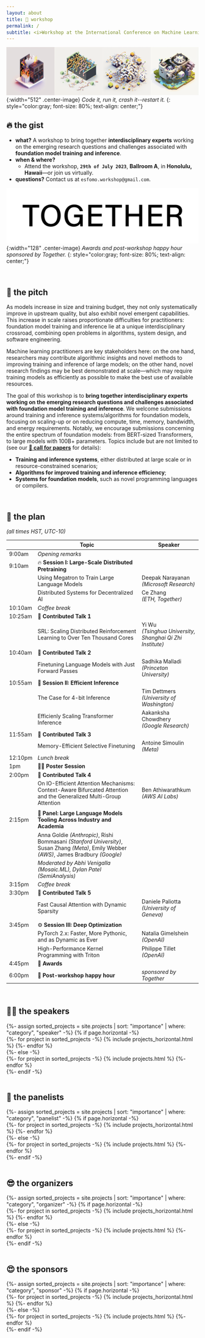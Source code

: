 ```yaml
---
layout: about
title: 🏡 workshop
permalink: /
subtitle: <i>Workshop at the International Conference on Machine Learning (ICML) 2023.</i>
---
```


![Banner](assets/img/banner.png){:width="512" .center-image}
*Code it, run it, crash it--restart it.*
{: style="color:gray; font-size: 80%; text-align: center;"}

## 🔥 the gist
* **what?** A workshop to bring together **interdisciplinary experts** working on the emerging research questions and challenges associated with **foundation model training and inference**.
* **when & where?**
  * Attend the workshop, **`29th of July 2023`**, **Ballroom A**, in **Honolulu, Hawaii**—or join us virtually.
* **questions?** Contact us at `esfomo.workshop@gmail.com`.
  
![Banner](assets/img/together-small.png){:width="128" .center-image}
*Awards and post-workshop happy hour sponsored by Together.*
{: style="color:gray; font-size: 80%; text-align: center;"}

<br>

## 🦾 the pitch

As models increase in size and training budget, they not only systematically improve in upstream quality, but also exhibit novel emergent capabilities. This increase in scale raises proportionate difficulties for practitioners: foundation model training and inference lie at a unique interdisciplinary crossroad, combining open problems in algorithms, system design, and software engineering. 

Machine learning practitioners are key stakeholders here: on the one hand, researchers may contribute algorithmic insights and novel methods to improving training and inference of large models; on the other hand, novel research findings may be best demonstrated at scale—which may require training models as efficiently as possible to make the best use of available resources. 

The goal of this workshop is to **bring together interdisciplinary experts working on the emerging research questions and challenges associated with foundation model training and inference**. We welcome submissions around training and inference systems/algorithms for foundation models, focusing on scaling-up or on reducing compute, time, memory, bandwidth, and energy requirements. Notably, we encourage submissions concerning the entire spectrum of foundation models: from BERT-sized Transformers, to large models with 100B+ parameters. Topics include but are not limited to (see our [**📝 call for papers**](/call/) for details): 
* **Training and inference systems**, either distributed at large scale or in resource-constrained scenarios;
* **Algorithms for improved training and inference efficiency**;
* **Systems for foundation models**, such as novel programming languages or compilers. 

<br>

## 📆 the plan
*(all times HST, UTC-10)*

|         | Topic                                                                                                                                     | Speaker                                                         |
|---------|-------------------------------------------------------------------------------------------------------------------------------------------|-----------------------------------------------------------------|
| 9:00am  | *Opening remarks*                                                                                                                         |                                                                 |
| 9:10am  | 🔥 **Session I: Large-Scale Distributed Pretraining**                                                                                     |                                                                 |
|         | Using Megatron to Train Large Language Models                                                                                             | Deepak Narayanan <br> *(Microsoft Research)*                    |
|         | Distributed Systems for Decentralized AI                                                                                                  | Ce Zhang <br> *(ETH, Together)*                                 |
| 10:10am | *Coffee break*                                                                                                                            |                                                                 |
| 10:25am | 🎤 **Contributed Talk 1**                                                                                                                 |                                                                 |
|         | SRL: Scaling Distributed Reinforcement Learning to Over Ten Thousand Cores                                                                | Yi Wu   <br> *(Tsinghua University, Shanghai Qi Zhi Institute)* |
| 10:40am | 🎤 **Contributed Talk 2**                                                                                                                 |                                                                 |
|         | Finetuning Language Models with Just Forward Passes                                                                                       | Sadhika Malladi <br> *(Princeton University)*                   |
| 10:55am | 🚀 **Session II: Efficient Inference**                                                                                                    |                                                                 |
|         | The Case for 4-bit Inference                                                                                                              | Tim Dettmers <br> *(University of Washington)*                  |
|         | Efficienly Scaling Transformer Inference                                                                                                  | Aakanksha Chowdhery <br> *(Google Research)*                    |
| 11:55am | 🎤 **Contributed Talk 3**                                                                                                                 |                                                                 |
|         | Memory-Efficient Selective Finetuning                                                                                                     | Antoine Simoulin <br> *(Meta)*                                  |
| 12:10pm | *Lunch break*                                                                                                                             |                                                                 |
| 1pm     | 🧑‍🎓 **Poster Session**                                                                                                                  |                                                                 |
| 2:00pm  | 🎤 **Contributed Talk 4**                                                                                                                 |                                                                 |
|         | On IO-Efficient Attention Mechanisms: Context-Aware Bifurcated Attention and the Generalized Multi-Group Attention                        | Ben Athiwarathkum<br> *(AWS AI Labs)*                           |
|         |                                                                                                                                           |                                                                 |
| 2:15pm  | 💬 **Panel: Large Language Models Tooling Across Industry and Academia**                                                                  |                                                                 |
|         | Anna Goldie *(Anthropic)*, Rishi Bommasani *(Stanford University)*, Susan Zhang *(Meta)*, Emily Webber *(AWS)*, James Bradbury *(Google)* |                                                                 |
|         | *Moderated by Abhi Venigalla (Mosaic.ML), Dylan Patel (SemiAnalysis)*                                                                     |                                                                 |
| 3:15pm  | *Coffee break*                                                                                                                            |                                                                 |
| 3:30pm  | 🎤 **Contributed Talk 5**                                                                                                                 |                                                                 |
|         | Fast Causal Attention with Dynamic Sparsity                                                                                               | Daniele Paliotta <br> *(University of Geneva)*                  |
|         |                                                                                                                                           |                                                                 |
| 3:45pm  | ⚙️ **Session III: Deep Optimization**                                                                                                     |                                                                 |
|         | PyTorch 2.x: Faster, More Pythonic, and as Dynamic as Ever                                                                                | Natalia Gimelshein <br> *(OpenAI)*                              |
|         | High-Performance Kernel Programming with Triton                                                                                           | Philippe Tillet <br> *(OpenAI)*                                 |
| 4:45pm  | 🏅 **Awards**                                                                                                                             |                                                                 |
| 6:00pm  | 🎉 **Post-workshop happy hour**                                                                                                           | *sponsored by Together*                                         |


<br>

## 🧑‍🏫 the speakers

<div class="projects">
  {%- assign sorted_projects = site.projects | sort: "importance" | where: "category", "speaker" -%}
  <!-- Generate cards for each project -->
  {% if page.horizontal -%}
  <div class="container">
    <div class="row row-cols-2">
    {%- for project in sorted_projects -%}
      {% include projects_horizontal.html %}
    {%- endfor %}
    </div>
  </div>
  {%- else -%}
  <div class="grid">
    {%- for project in sorted_projects -%}
      {% include projects.html %}
    {%- endfor %}
  </div>
  {%- endif -%}
</div>

<br>

## 💬 the panelists 

<div class="projects">
  {%- assign sorted_projects = site.projects | sort: "importance" | where: "category", "panelist" -%}
  <!-- Generate cards for each project -->
  {% if page.horizontal -%}
  <div class="container">
    <div class="row row-cols-2">
    {%- for project in sorted_projects -%}
      {% include projects_horizontal.html %}
    {%- endfor %}
    </div>
  </div>
  {%- else -%}
  <div class="grid">
    {%- for project in sorted_projects -%}
      {% include projects.html %}
    {%- endfor %}
  </div>
  {%- endif -%}
</div>

<br>

## 😎 the organizers

<div class="projects">
  {%- assign sorted_projects = site.projects | sort: "importance" | where: "category", "organizer" -%}
  <!-- Generate cards for each project -->
  {% if page.horizontal -%}
  <div class="container">
    <div class="row row-cols-2">
    {%- for project in sorted_projects -%}
      {% include projects_horizontal.html %}
    {%- endfor %}
    </div>
  </div>
  {%- else -%}
  <div class="grid">
    {%- for project in sorted_projects -%}
      {% include projects.html %}
    {%- endfor %}
  </div>
  {%- endif -%}
</div>


<br>

## 😍 the sponsors 

<div class="projects">
  {%- assign sorted_projects = site.projects | sort: "importance" | where: "category", "sponsor" -%}
  <!-- Generate cards for each project -->
  {% if page.horizontal -%}
  <div class="container">
    <div class="row row-cols-2">
    {%- for project in sorted_projects -%}
      {% include projects_horizontal.html %}
    {%- endfor %}
    </div>
  </div>
  {%- else -%}
  <div class="grid">
    {%- for project in sorted_projects -%}
      {% include projects.html %}
    {%- endfor %}
  </div>
  {%- endif -%}
</div>
